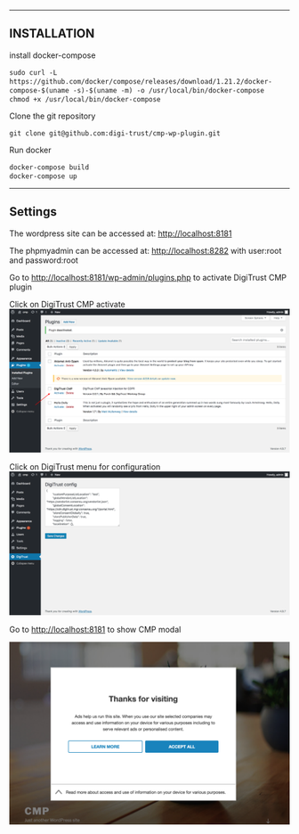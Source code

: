 ----------
INSTALLATION
------------

install docker-compose
```
sudo curl -L https://github.com/docker/compose/releases/download/1.21.2/docker-compose-$(uname -s)-$(uname -m) -o /usr/local/bin/docker-compose
chmod +x /usr/local/bin/docker-compose
```

Clone the git repository 
```
git clone git@github.com:digi-trust/cmp-wp-plugin.git
```
Run docker
```
docker-compose build
docker-compose up
```
----------
Settings
------------
The wordpress site can be accessed at: [http://localhost:8181](http://localhost:8181)

The phpmyadmin can be accessed at: [http://localhost:8282](http://localhost:8282) with user:root and password:root

Go to [http://localhost:8181/wp-admin/plugins.php](http://localhost:8181/wp-admin/plugins.php) to activate DigiTrust CMP plugin

Click on DigiTrust CMP activate
![Alt activate DigiTrust CMP](/img/digitrust_admin_plugin.png?raw=true )

Click on DigiTrust menu for configuration
![Alt activate DigiTrust CMP](/img/digiTrust_config.png?raw=true )

Go to [http://localhost:8181](http://localhost:8181) to show CMP modal

![Alt activate DigiTrust CMP](/img/digitrust_cmp_modal.png?raw=true )
